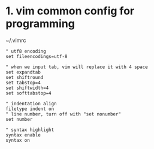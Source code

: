 # 1. vim common config for programming


~/.vimrc

```
" utf8 encoding
set fileencodings=utf-8

" when we input tab, vim will replace it with 4 space
set expandtab
set shiftround
set tabstop=4
set shiftwidth=4
set softtabstop=4

" indentation align
filetype indent on
" line number, turn off with "set nonumber"
set number

" syntax highlight
syntax enable
syntax on
```
